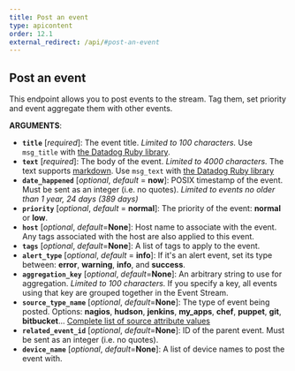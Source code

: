 ```yaml
---
title: Post an event
type: apicontent
order: 12.1
external_redirect: /api/#post-an-event
---
```


## Post an event
This endpoint allows you to post events to the stream. Tag them, set priority and event aggregate them with other events.

**ARGUMENTS**:

* **`title`** [*required*]:
    The event title. *Limited to 100 characters.*
    Use `msg_title` with [the Datadog Ruby library][1].
* **`text`** [*required*]:
    The body of the event. *Limited to 4000 characters.*
    The text supports [markdown][2].
    Use `msg_text` with [the Datadog Ruby library][1]
* **`date_happened`** [*optional*, *default* = **now**]:
    POSIX timestamp of the event. Must be sent as an integer (i.e. no quotes). *Limited to events no older than 1 year, 24 days (389 days)*
* **`priority`** [*optional*, *default* = **normal**]:
    The priority of the event: **normal** or **low**.
* **`host`** [*optional*, *default*=**None**]:
    Host name to associate with the event. Any tags associated with the host are also applied to this event.
* **`tags`** [*optional*, *default*=**None**]:
    A list of tags to apply to the event.
* **`alert_type`** [*optional*, *default* = **info**]:
    If it's an alert event, set its type between: **error**, **warning**, **info**, and **success**.
* **`aggregation_key`** [*optional*, *default*=**None**]:
    An arbitrary string to use for aggregation. *Limited to 100 characters.*
    If you specify a key, all events using that key are grouped together in the Event Stream.
* **`source_type_name`** [*optional*, *default*=**None**]:
    The type of event being posted.
    Options: **nagios**, **hudson**, **jenkins**, **my_apps**, **chef**, **puppet**, **git**, **bitbucket**...
    [Complete list of source attribute values][3]
* **`related_event_id`** [*optional*, *default*=**None**]:
    ID of the parent event. Must be sent as an integer (i.e. no quotes).
* **`device_name`** [*optional*, *default*=**None**]:
    A list of device names to post the event with.

[1]: https://github.com/DataDog/dogapi-rb
[2]: /developers/events/email.md#markdown
[3]: /integrations/faq/list-of-api-source-attribute-value
